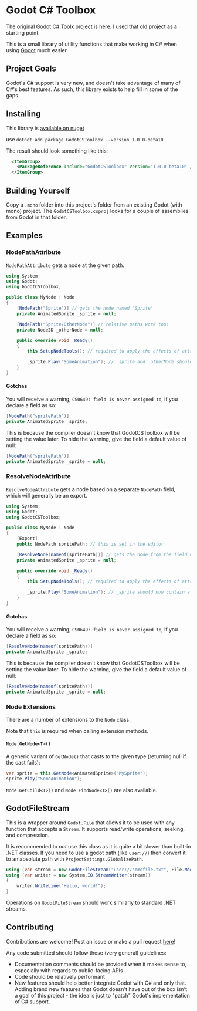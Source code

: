 # Godot C# Toolbox

The [original Godot C# Toolx project is here](https://github.com/redxdev/GodotCSTools).
I used that old project as a starting point.

This is a small library of utility functions that make working in C# when using [Godot](https://godotengine.org/) much easier.

## Project Goals

Godot's C# support is very new, and doesn't take advantage of many of C#'s best features. As such, this library exists to help
fill in some of the gaps.

## Installing

This library is [available on nuget](https://www.nuget.org/packages/GodotCSToolbox)


use 
```dotnet add package GodotCSToolbox --version 1.0.0-beta10```

The result should look something like this:

```xml
  <ItemGroup>
    <PackageReference Include="GodotCSToolbox" Version="1.0.0-beta10" />
  </ItemGroup>
```



## Building Yourself

Copy a `.mono` folder into this project's folder from an existing Godot (with mono) project. The `GodotCSToolbox.csproj` looks
for a couple of assemblies from Godot in that folder.

## Examples

### NodePathAttribute

`NodePathAttribute` gets a node at the given path.

```csharp
using System;
using Godot;
using GodotCSToolbox;

public class MyNode : Node
{
    [NodePath("Sprite")] // gets the node named "Sprite"
    private AnimatedSprite _sprite = null;

    [NodePath("Sprite/OtherNode")] // relative paths work too!
    private Node2D _otherNode = null;

    public override void _Ready()
    {
        this.SetupNodeTools(); // required to apply the effects of attributes. `this` is required due to how extension methods work.

        _sprite.Play("SomeAnimation"); // _sprite and _otherNode should now contain nodes!
    }
}
```

#### Gotchas

You will receive a warning, `CS0649: field is never assigned to`, if you declare a field as so:

```csharp
[NodePath("spritePath")]
private AnimatedSprite _sprite;
```

This is because the compiler doesn't know that GodotCSToolbox will be setting the value later. To hide the warning, give
the field a default value of null:

```csharp
[NodePath("spritePath")]
private AnimatedSprite _sprite = null;
```

### ResolveNodeAttribute

`ResolveNodeAttribute` gets a node based on a separate `NodePath` field, which will generally be an export.

```csharp
using System;
using Godot;
using GodotCSToolbox;

public class MyNode : Node
{
    [Export]
    public NodePath spritePath; // this is set in the editor

    [ResolveNode(nameof(spritePath))] // gets the node from the field named "spritePath"
    private AnimatedSprite _sprite = null;

    public override void _Ready()
    {
        this.SetupNodeTools(); // required to apply the effects of attributes. `this` is required due to how extension methods work.

        _sprite.Play("SomeAnimation"); // _sprite should now contain a node!
    }
}
```


#### Gotchas

You will receive a warning, `CS0649: field is never assigned to`, if you declare a field as so:

```csharp
[ResolveNode(nameof(spritePath))]
private AnimatedSprite _sprite;
```

This is because the compiler doesn't know that GodotCSToolbox will be setting the value later. To hide the warning, give
the field a default value of null:

```csharp
[ResolveNode(nameof(spritePath))]
private AnimatedSprite _sprite = null;
```

### Node Extensions

There are a number of extensions to the `Node` class.

Note that `this` is required when calling extension methods.

#### `Node.GetNode<T>()`

A generic variant of `GetNode()` that casts to the given type (returning null if the cast fails):

```csharp
var sprite = this.GetNode<AnimatedSprite>("MySprite");
sprite.Play("SomeAnimation");
```

`Node.GetChild<T>()` and `Node.FindNode<T>()` are also available.

## GodotFileStream

This is a wrapper around `Godot.File` that allows it to be used with any function that accepts a `Stream`. It supports read/write operations, seeking,
and compression.

It is recommended to _not_ use this class as it is quite a bit slower than built-in .NET classes. If you need to use a godot path (like `user://`) then
convert it to an absolute path with `ProjectSettings.GlobalizePath`.

```csharp
using (var stream = new GodotFileStream("user://somefile.txt", File.ModeFlags.Write))
using (var writer = new System.IO.StreamWriter(stream))
{
	writer.WriteLine("Hello, world!");
}
```

Operations on `GodotFileStream` should work similarly to standard .NET streams.

## Contributing

Contributions are welcome! Post an issue or make a pull request [here](https://github.com/kitfka/GodotCSToolbox/issues)!

Any code submitted should follow these (very general) guidelines:

- Documentation comments should be provided when it makes sense to, especially with regards to public-facing APIs
- Code should be relatively performant
- New features should help better integrate Godot with C# and only that. Adding brand new features that Godot doesn't have
out of the box isn't a goal of this project - the idea is just to "patch" Godot's implementation of C# support.
